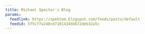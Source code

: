 ```yaml
---
title: Michael Spector's Blog
params:
  feedlink: https://spektom.blogspot.com/feeds/posts/default
  feedid: 5f5c77a248cd71014345b672deb32a5c
---
```

